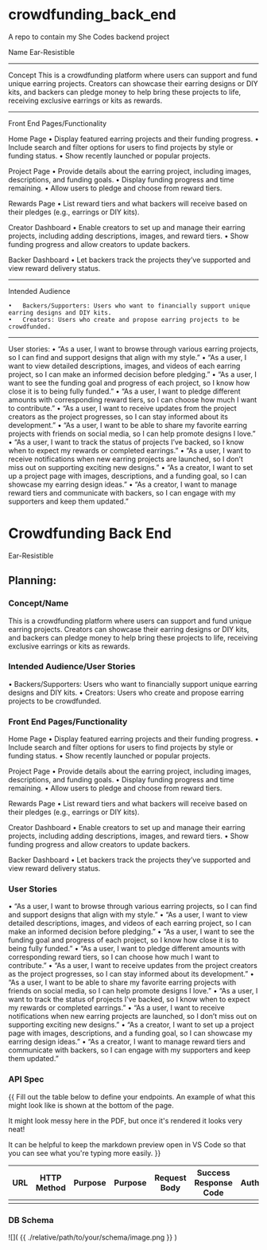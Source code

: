# crowdfunding_back_end
A repo to contain my She Codes backend project

Name
Ear-Resistible

-----------------------------------------------------------------------------------------------

Concept
This is a crowdfunding platform where users can support and fund unique earring projects. Creators can showcase their earring designs or DIY kits, and backers can pledge money to help bring these projects to life, receiving exclusive earrings or kits as rewards.

-----------------------------------------------------------------------------------------------

Front End Pages/Functionality

Home Page
	•	Display featured earring projects and their funding progress.
	•	Include search and filter options for users to find projects by style or funding status.
	•	Show recently launched or popular projects.

Project Page
	•	Provide details about the earring project, including images, descriptions, and funding goals.
	•	Display funding progress and time remaining.
	•	Allow users to pledge and choose from reward tiers.

Rewards Page
	•	List reward tiers and what backers will receive based on their pledges (e.g., earrings or DIY kits).

Creator Dashboard
	•	Enable creators to set up and manage their earring projects, including adding descriptions, images, and reward tiers.
	•	Show funding progress and allow creators to update backers.

Backer Dashboard
	•	Let backers track the projects they’ve supported and view reward delivery status.

-----------------------------------------------------------------------------------------------

Intended Audience

	•	Backers/Supporters: Users who want to financially support unique earring designs and DIY kits.
	•	Creators: Users who create and propose earring projects to be crowdfunded.

-----------------------------------------------------------------------------------------------

User stories:
	•	“As a user, I want to browse through various earring projects, so I can find and support designs that align with my style.”
	•	“As a user, I want to view detailed descriptions, images, and videos of each earring project, so I can make an informed decision before pledging.”
	•	“As a user, I want to see the funding goal and progress of each project, so I know how close it is to being fully funded.”
	•	“As a user, I want to pledge different amounts with corresponding reward tiers, so I can choose how much I want to contribute.”
	•	“As a user, I want to receive updates from the project creators as the project progresses, so I can stay informed about its development.”
	•	“As a user, I want to be able to share my favorite earring projects with friends on social media, so I can help promote designs I love.”
	•	“As a user, I want to track the status of projects I’ve backed, so I know when to expect my rewards or completed earrings.”
	•	“As a user, I want to receive notifications when new earring projects are launched, so I don’t miss out on supporting exciting new designs.”
	•	“As a creator, I want to set up a project page with images, descriptions, and a funding goal, so I can showcase my earring design ideas.”
	•	“As a creator, I want to manage reward tiers and communicate with backers, so I can engage with my supporters and keep them updated.”




# Crowdfunding Back End
Ear-Resistible

## Planning:
### Concept/Name
This is a crowdfunding platform where users can support and fund unique earring projects. Creators can showcase their earring designs or DIY kits, and backers can pledge money to help bring these projects to life, receiving exclusive earrings or kits as rewards.

### Intended Audience/User Stories
•	Backers/Supporters: Users who want to financially support unique earring designs and DIY kits.
•	Creators: Users who create and propose earring projects to be crowdfunded.

### Front End Pages/Functionality
Home Page
	•	Display featured earring projects and their funding progress.
	•	Include search and filter options for users to find projects by style or funding status.
	•	Show recently launched or popular projects.

Project Page
	•	Provide details about the earring project, including images, descriptions, and funding goals.
	•	Display funding progress and time remaining.
	•	Allow users to pledge and choose from reward tiers.

Rewards Page
	•	List reward tiers and what backers will receive based on their pledges (e.g., earrings or DIY kits).

Creator Dashboard
	•	Enable creators to set up and manage their earring projects, including adding descriptions, images, and reward tiers.
	•	Show funding progress and allow creators to update backers.

Backer Dashboard
	•	Let backers track the projects they’ve supported and view reward delivery status.

### User Stories
•	“As a user, I want to browse through various earring projects, so I can find and support designs that align with my style.”
•	“As a user, I want to view detailed descriptions, images, and videos of each earring project, so I can make an informed decision before pledging.”
•	“As a user, I want to see the funding goal and progress of each project, so I know how close it is to being fully funded.”
•	“As a user, I want to pledge different amounts with corresponding reward tiers, so I can choose how much I want to contribute.”
•	“As a user, I want to receive updates from the project creators as the project progresses, so I can stay informed about its development.”
•	“As a user, I want to be able to share my favorite earring projects with friends on social media, so I can help promote designs I love.”
•	“As a user, I want to track the status of projects I’ve backed, so I know when to expect my rewards or completed earrings.”
•	“As a user, I want to receive notifications when new earring projects are launched, so I don’t miss out on supporting exciting new designs.”
•	“As a creator, I want to set up a project page with images, descriptions, and a funding goal, so I can showcase my earring design ideas.”
•	“As a creator, I want to manage reward tiers and communicate with backers, so I can engage with my supporters and keep them updated.”

### API Spec
{{ Fill out the table below to define your endpoints. An example of what this might look like is shown at the bottom of the page. 

It might look messy here in the PDF, but once it's rendered it looks very neat! 

It can be helpful to keep the markdown preview open in VS Code so that you can see what you're typing more easily. }}

| URL | HTTP Method | Purpose | Purpose | Request Body | Success Response Code | Authentication/Authorisation |
| --- | ----------- | ------- | ------- | ------------ | --------------------- | ---------------------------- |
|     |             |         |         |              |                       |                              |

### DB Schema
![]( {{ ./relative/path/to/your/schema/image.png }} )